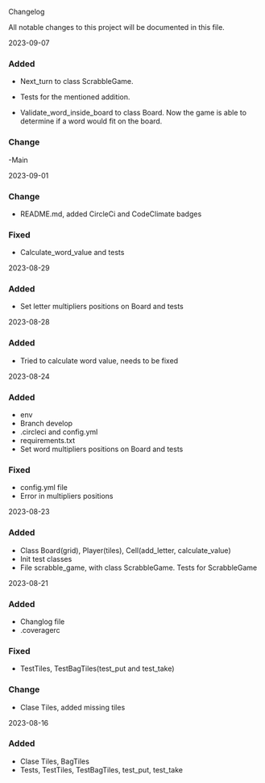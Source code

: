 Changelog

All notable changes to this project will be documented in this file.

2023-09-07

### Added

- Next_turn to class ScrabbleGame.

- Tests for the mentioned addition.

- Validate_word_inside_board to class Board. Now the game is able to determine if a word would fit on the board.

### Change

-Main

2023-09-01

### Change

- README.md, added CircleCi and CodeClimate badges

### Fixed
- Calculate_word_value and tests


2023-08-29

### Added

- Set letter multipliers positions on Board and tests

2023-08-28

### Added
- Tried to calculate word value, needs to be fixed

2023-08-24

### Added
- env
- Branch develop
- .circleci and config.yml
- requirements.txt
- Set word multipliers positions on Board and tests

### Fixed
- config.yml file
- Error in multipliers positions

2023-08-23 

### Added
- Class Board(grid), Player(tiles), Cell(add_letter, calculate_value)
- Init test classes
- File scrabble_game, with class ScrabbleGame. Tests for ScrabbleGame

2023-08-21

### Added
- Changlog file
- .coveragerc

### Fixed
- TestTiles, TestBagTiles(test_put and test_take)

### Change
- Clase Tiles, added missing tiles


2023-08-16

### Added
- Clase Tiles, BagTiles
- Tests, TestTiles, TestBagTiles, test_put, test_take


